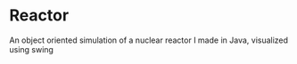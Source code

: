 # Reactor
An object oriented simulation of a nuclear reactor I made in Java, visualized using swing
